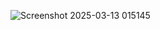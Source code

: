 ![Screenshot 2025-03-13 015145](https://github.com/user-attachments/assets/6435cb9c-ca2b-4906-ac96-9ca5c643192e)
